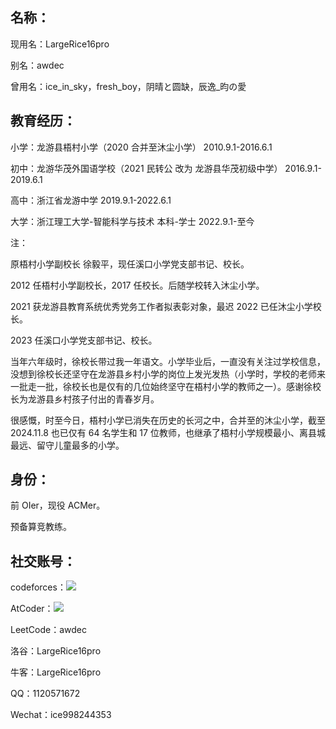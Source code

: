 ## 名称：

现用名：LargeRice16pro

别名：awdec

曾用名：ice_in_sky，fresh_boy，阴晴と圆缺，辰逸_昀の愛

## 教育经历：

小学：龙游县梧村小学（2020 合并至沐尘小学） 2010.9.1-2016.6.1

初中：龙游华茂外国语学校（2021 民转公 改为 龙游县华茂初级中学） 2016.9.1-2019.6.1

高中：浙江省龙游中学 2019.9.1-2022.6.1

大学：浙江理工大学-智能科学与技术 本科-学士 2022.9.1-至今

注：

原梧村小学副校长 徐毅平，现任溪口小学党支部书记、校长。

2012 任梧村小学副校长，2017 任校长。后随学校转入沐尘小学。

2021 获龙游县教育系统优秀党务工作者拟表彰对象，最迟 2022 已任沐尘小学校长。

2023 任溪口小学党支部书记、校长。

当年六年级时，徐校长带过我一年语文。小学毕业后，一直没有关注过学校信息，没想到徐校长还坚守在龙游县乡村小学的岗位上发光发热（小学时，学校的老师来一批走一批，徐校长也是仅有的几位始终坚守在梧村小学的教师之一）。感谢徐校长为龙游县乡村孩子付出的青春岁月。

很感慨，时至今日，梧村小学已消失在历史的长河之中，合并至的沐尘小学，截至 2024.11.8 也已仅有 64 名学生和 17 位教师，也继承了梧村小学规模最小、离县城最远、留守儿童最多的小学。

## 身份：

前 OIer，现役 ACMer。

预备算竞教练。

## 社交账号：

codeforces：[![](https://cfrating.baoshuo.dev/rating?username=LargeRice16pro)](https://codeforces.com/profile/LargeRice16pro)

AtCoder：[![](https://atrating.baoshuo.dev/rating?username=ice_in_sky)](https://atcoder.jp/users/ice_in_sky)

LeetCode：awdec

洛谷：LargeRice16pro

牛客：LargeRice16pro

QQ：1120571672

Wechat：ice998244353
